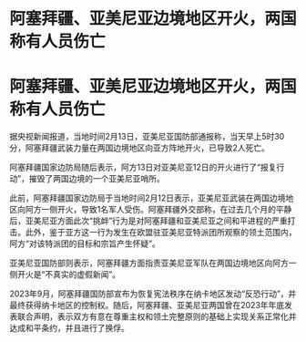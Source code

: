 # 阿塞拜疆、亚美尼亚边境地区开火，两国称有人员伤亡

# 阿塞拜疆、亚美尼亚边境地区开火，两国称有人员伤亡

据央视新闻报道，当地时间2月13日，亚美尼亚国防部通报称，当天早上5时30分，阿塞拜疆武装力量在两国边境地区向亚方阵地开火，已导致2人死亡。

阿塞拜疆国家边防局随后表示，阿方13日对亚美尼亚12日的开火进行了“报复行动”，摧毁了两国边境的一个亚美尼亚哨所。

此前，阿塞拜疆国家边防局于当地时间2月12日表示，亚美尼亚武装在两国边境地区向阿方一侧开火，导致1名军人受伤。阿塞拜疆外交部称，在过去几个月的平静后，亚美尼亚方面此次“挑衅”行为是对阿塞拜疆和亚美尼亚之间和平进程的严重打击。此外，鉴于亚方这一行为发生在欧盟驻亚美尼亚特派团所观察的领土范围内，阿方“对该特派团的目标和宗旨产生怀疑”。

亚美尼亚国防部则表示，阿塞拜疆方面指责亚美尼亚军队在两国边境地区向阿方一侧开火是“不真实的虚假新闻”。

2023年9月，阿塞拜疆国防部宣布为恢复宪法秩序在纳卡地区发动“反恐行动”，并最终获得纳卡地区的控制权。随后，阿塞拜疆、亚美尼亚两国曾在2023年年底发表联合声明，表示双方有意在尊重主权和领土完整原则的基础上实现关系正常化并达成和平条约，并且进行了换俘。


